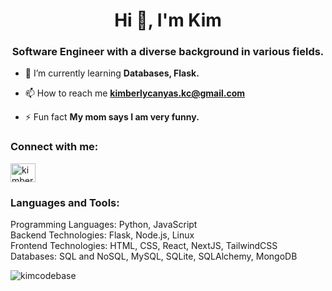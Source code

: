<h1 align="center">Hi 👋, I'm Kim</h1>
<h3 align="center">Software Engineer  with a diverse background in various fields.</h3>

- 🌱 I’m currently learning **Databases, Flask.**

- 📫 How to reach me **kimberlycanyas.kc@gmail.com**

- ⚡ Fun fact **My mom says I am very funny.**

<h3 align="left">Connect with me:</h3>
<p align="left">
<a href="https://linkedin.com/in/kimberlycanas" target="blank"><img align="center" src="https://raw.githubusercontent.com/rahuldkjain/github-profile-readme-generator/master/src/images/icons/Social/linked-in-alt.svg" alt="kimberlycanas" height="30" width="40" /></a>
</p>

<h3 align="left">Languages and Tools:</h3>
<p align="left"> Programming Languages: Python, JavaScript<br/>
Backend Technologies: Flask, Node.js, Linux<br/>
Frontend Technologies: HTML, CSS, React, NextJS, TailwindCSS<br/>
Databases: SQL and NoSQL, MySQL, SQLite, SQLAlchemy, MongoDB<br/>

<p><img align="center" src="https://github-readme-stats.vercel.app/api/top-langs?username=kimcodebase&show_icons=true&locale=en&layout=compact" alt="kimcodebase" /></p>
